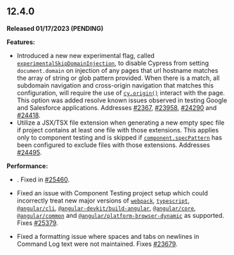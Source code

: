  <!-- See the ../guides/writing-the-cypress-changelog.md for details on writing the changelog. -->
## 12.4.0

__Released 01/17/2023 (PENDING)__

**Features:**

- Introduced a new new experimental flag, called [`experimentalSkipDomainInjection`](/guides/references/experiments#experimental-skip-domain-injection), to disable Cypress from setting `document.domain` on injection of any pages that url hostname matches the array of string or glob pattern provided. When there is a match, all subdomain navigation and cross-origin navigation that matches this configuration, will require the use of [`cy.origin()`](/api/commands/origin) interact with the page. This option was added resolve known issues observed in testing Google and Salesforce applications. Addresses [#2367](https://github.com/cypress-io/cypress/issues/2367), [#23958](https://github.com/cypress-io/cypress/issues/23958), [#24290](https://github.com/cypress-io/cypress/issues/24290) and [#24418](https://github.com/cypress-io/cypress/issues/24418).
- Utilize a JSX/TSX file extension when generating a new empty spec file if project contains at least one file with those extensions. This applies only to component testing and is skipped if [`component.specPattern`](/api/commands/session) has been configured to exclude files with those extensions. Addresses [#24495](https://github.com/cypress-io/cypress/issues/24495).

 <!-- this was reverted https://github.com/cypress-io/cypress/pull/25445
      ...changelog changes likely don't cover this scenario.
  - <Insert change details>. Addressed in [#24760](https://github.com/cypress-io/cypress/pull/24760).
  -->

 **Performance:**

  - <Insert change details>. Fixed in [#25460](https://github.com/cypress-io/cypress/pull/25460).
 

-  Fixed an issue with Component Testing project setup which could incorrectly treat new major versions of [`webpack`](https://www.npmjs.com/package/webpack), [`typescript`](https://www.npmjs.com/package/typescript), [`@angular/cli`](https://www.npmjs.com/package/@angular/cli), [`@angular-devkit/build-angular`](https://www.npmjs.com/package/@angular-devkit/build-angular), [`@angular/core`](https://www.npmjs.com/package/@angular/core), [`@angular/common`](https://www.npmjs.com/package/@angular/common) and [`@angular/platform-browser-dynamic`](https://www.npmjs.com/package/@angular/platform-browser-dynamic) as supported. Fixes [#25379](https://github.com/cypress-io/cypress/issues/25379).
- Fixed a formatting issue where spaces and tabs on newlines in Command Log text were not maintained. Fixes [#23679](https://github.com/cypress-io/cypress/issues/23679).
